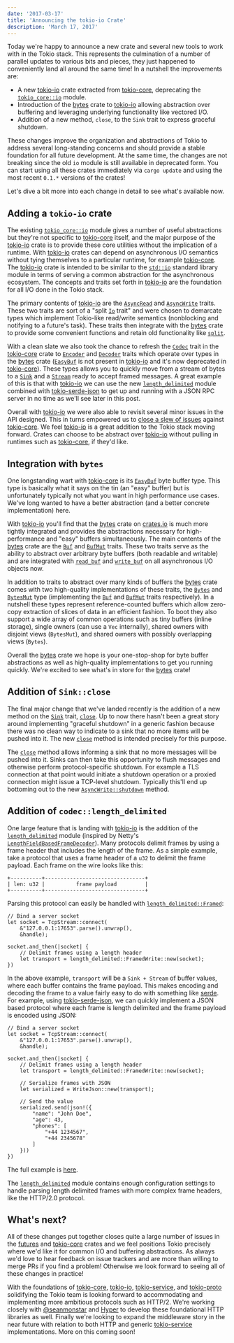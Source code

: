 ```yaml
---
date: '2017-03-17'
title: 'Announcing the tokio-io Crate'
description: 'March 17, 2017'
---
```


Today we're happy to announce a new crate and several new tools to work with in
the Tokio stack. This represents the culmination of a number of parallel updates
to various bits and pieces, they just happened to conveniently land all around
the same time! In a nutshell the improvements are:

- A new [tokio-io] crate extracted from [tokio-core], deprecating the
  [`tokio_core::io`] module.
- Introduction of the [bytes] crate to [tokio-io] allowing abstraction over
  buffering and leveraging underlying functionality like vectored I/O.
- Addition of a new method, `close`, to the `Sink` trait to express graceful
  shutdown.

These changes improve the organization and abstractions of Tokio to address
several long-standing concerns and should provide a stable foundation for all
future development. At the same time, the changes are not breaking since the old
`io` module is still available in deprecated form. You can start using all these
crates immediately via `cargo update` and using the most recent `0.1.*` versions
of the crates!

Let's dive a bit more into each change in detail to see what's available now.

## Adding a `tokio-io` crate

The existing [`tokio_core::io`] module gives a number of useful abstractions but
they're not specific to [tokio-core] itself, and the major purpose of the
[tokio-io] crate is to provide these core utilities without the implication of a
runtime. With [tokio-io] crates can depend on asynchronous I/O semantics without
tying themselves to a particular runtime, for example [tokio-core]. The
[tokio-io] crate is intended to be similar to the [`std::io`] standard library
module in terms of serving a common abstraction for the asynchronous ecosystem.
The concepts and traits set forth in [tokio-io] are the foundation for all I/O
done in the Tokio stack.

The primary contents of [tokio-io] are the [`AsyncRead`] and [`AsyncWrite`]
traits. These two traits are sort of a "split [`Io`] trait" and were chosen to
demarcate types which implement Tokio-like read/write semantics (nonblocking and
notifying to a future's task). These traits then integrate with the [bytes]
crate to provide some convenient functions and retain old functionality like
[`split`].

With a clean slate we also took the chance to refresh the [`Codec`] trait in the
[tokio-core] crate to [`Encoder`] and [`Decoder`] traits which operate over
types in the [bytes] crate ([`EasyBuf`] is not present in [tokio-io] and it's
now deprecated in [tokio-core]). These types allows you to quickly move from a
stream of bytes to a [`Sink`] and a [`Stream`] ready to accept framed messages.
A great example of this is that with [tokio-io] we can use the new
[`length_delimited`] module combined with [tokio-serde-json] to get up and
running with a JSON RPC server in no time as we'll see later in this post.

Overall with [tokio-io] we were also able to revisit several minor issues in the
API designed. This in turns empowered us to [close a slew of issues][closing]
against [tokio-core]. We feel [tokio-io] is a great addition to the Tokio stack
moving forward. Crates can choose to be abstract over [tokio-io] without pulling
in runtimes such as [tokio-core], if they'd like.

## Integration with `bytes`

One longstanding wart with [tokio-core] is its [`EasyBuf`] byte buffer type.
This type is basically what it says on the tin (an "easy" buffer) but is
unfortunately typically not what you want in high performance use cases. We've
long wanted to have a better abstraction (and a better concrete implementation)
here.

With [tokio-io] you'll find that the [bytes] crate on [crates.io] is much more
tightly integrated and provides the abstractions necessary for high-performance
and "easy" buffers simultaneously. The main contents of the [bytes] crate are
the [`Buf`] and [`BufMut`] traits. These two traits serve as the ability to
abstract over arbitrary byte buffers (both readable and writable) and are
integrated with [`read_buf`] and [`write_buf`] on all asynchronous I/O objects
now.

In addition to traits to abstract over many kinds of buffers the [bytes] crate
comes with two high-quality implementations of these traits, the [`Bytes`] and
[`BytesMut`] type (implementing the [`Buf`] and [`BufMut`] traits respectively).
In a nutshell these types represent reference-counted buffers which allow
zero-copy extraction of slices of data in an efficient fashion. To boot they
also support a wide array of common operations such as tiny buffers (inline
storage), single owners (can use a `Vec` internally), shared owners with
disjoint views (`BytesMut`), and shared owners with possibly overlapping views
(`Bytes`).

Overall the [bytes] crate we hope is your one-stop-shop for byte buffer
abstractions as well as high-quality implementations to get you running quickly.
We're excited to see what's in store for the [bytes] crate!

## Addition of `Sink::close`

The final major change that we've landed recently is the addition of a new
method on the [`Sink`] trait, [`close`]. Up to now there hasn't been a great
story around implementing "graceful shutdown" in a generic fashion because there
was no clean way to indicate to a sink that no more items will be pushed into
it. The new [`close`] method is intended precisely for this purpose.

The [`close`] method allows informing a sink that no more messages will be
pushed into it. Sinks can then take this opportunity to flush messages and
otherwise perform protocol-specific shutdown. For example a TLS connection at
that point would initiate a shutdown operation or a proxied connection might
issue a TCP-level shutdown. Typically this'll end up bottoming out to the new
[`AsyncWrite::shutdown`] method.

## Addition of `codec::length_delimited`

One large feature that is landing with [tokio-io] is the addition of the
[`length_delimited`] module (inspired by Netty's
[`LengthFieldBasedFrameDecoder`]). Many protocols delimit frames by using a
frame header that includes the length of the frame. As a simple example, take a
protocol that uses a frame header of a `u32` to delimit the frame payload. Each
frame on the wire looks like this:

```text
+----------+--------------------------------+
| len: u32 |          frame payload         |
+----------+--------------------------------+
```

Parsing this protocol can easily be handled with [`length_delimited::Framed`]:

```rust,ignore
// Bind a server socket
let socket = TcpStream::connect(
    &"127.0.0.1:17653".parse().unwrap(),
    &handle);

socket.and_then(|socket| {
    // Delimit frames using a length header
    let transport = length_delimited::FramedWrite::new(socket);
})
```

In the above example, `transport` will be a `Sink + Stream` of buffer values,
where each buffer contains the frame payload. This makes encoding and decoding
the frame to a value fairly easy to do with something like [serde]. For example,
using [tokio-serde-json], we can quickly implement a JSON based protocol where
each frame is length delimited and the frame payload is encoded using JSON:

```rust,ignore
// Bind a server socket
let socket = TcpStream::connect(
    &"127.0.0.1:17653".parse().unwrap(),
    &handle);

socket.and_then(|socket| {
    // Delimit frames using a length header
    let transport = length_delimited::FramedWrite::new(socket);

    // Serialize frames with JSON
    let serialized = WriteJson::new(transport);

    // Send the value
    serialized.send(json!({
        "name": "John Doe",
        "age": 43,
        "phones": [
            "+44 1234567",
            "+44 2345678"
        ]
    }))
})
```

The full example is
[here](https://github.com/carllerche/tokio-serde-json/tree/master/examples).

The [`length_delimited`] module contains enough configuration settings to handle
parsing length delimited frames with more complex frame headers, like the
HTTP/2.0 protocol.

[serde]: https://serde.rs/
[tokio-serde-json]: https://github.com/carllerche/tokio-serde-json
[`length_delimited::framed`]: https://docs.rs/tokio-io/0.1.6/tokio_io/codec/length_delimited/struct.Framed.html
[`lengthfieldbasedframedecoder`]: https://netty.io/4.0/api/io/netty/handler/codec/LengthFieldBasedFrameDecoder.html

## What's next?

All of these changes put together closes quite a large number of issues in the
[futures] and [tokio-core] crates and we feel positions Tokio precisely where
we'd like it for common I/O and buffering abstractions. As always we'd love to
hear feedback on issue trackers and are more than willing to merge PRs if you
find a problem! Otherwise we look forward to seeing all of these changes in
practice!

With the foundations of [tokio-core], [tokio-io], [tokio-service], and
[tokio-proto] solidifying the Tokio team is looking forward to accommodating and
implementing more ambitious protocols such as HTTP/2. We're working closely with
[@seanmonstar][sean] and [Hyper] to develop these foundational HTTP libraries as
well. Finally we're looking to expand the middleware story in the near future
with relation to both HTTP and generic [tokio-service] implementations. More on
this coming soon!

[`asyncwrite::shutdown`]: https://docs.rs/tokio-io/0.1.6/tokio_io/trait.AsyncWrite.html#tymethod.shutdown
[`close`]: https://docs.rs/futures/0.1/futures/sink/trait.Sink.html#method.close
[`bytes`]: http://carllerche.github.io/bytes/bytes/struct.Bytes.html
[`bytesmut`]: http://carllerche.github.io/bytes/bytes/struct.BytesMut.html
[`read_buf`]: https://docs.rs/tokio-io/0.1.6/tokio_io/trait.AsyncRead.html#method.read_buf
[`write_buf`]: https://docs.rs/tokio-io/0.1.6/tokio_io/trait.AsyncWrite.html#method.write_buf
[`buf`]: http://carllerche.github.io/bytes/bytes/trait.Buf.html
[`bufmut`]: http://carllerche.github.io/bytes/bytes/trait.BufMut.html
[crates.io]: https://crates.io
[tokio-io]: https://crates.io/crates/tokio-io
[futures]: https://crates.io/crates/futures
[tokio-core]: https://crates.io/crates/tokio-core
[tokio-service]: https://crates.io/crates/tokio-service
[tokio-proto]: https://crates.io/crates/tokio-proto
[bytes]: https://crates.io/crates/bytes
[`tokio_core::io`]: https://docs.rs/tokio-core/0.1.9/tokio_core/io/
[`io`]: https://docs.rs/tokio-core/0.1.9/tokio_core/io/trait.Io.html
[`codec`]: https://docs.rs/tokio-core/0.1.9/tokio_core/io/trait.Codec.html
[`stream`]: https://docs.rs/futures/0.1/futures/stream/trait.Stream.html
[`sink`]: https://docs.rs/futures/0.1/futures/sink/trait.Sink.html
[`std::io`]: https://doc.rust-lang.org/std/io/
[`asyncwrite`]: https://docs.rs/tokio-io/0.1.6/tokio_io/trait.AsyncWrite.html
[`asyncread`]: https://docs.rs/tokio-io/0.1.6/tokio_io/trait.AsyncRead.html
[`split`]: https://docs.rs/tokio-io/0.1.6/tokio_io/trait.AsyncRead.html#method.split
[`encoder`]: https://docs.rs/tokio-io/0.1.6/tokio_io/codec/trait.Encoder.html
[`decoder`]: https://docs.rs/tokio-io/0.1.6/tokio_io/codec/trait.Decoder.html
[`easybuf`]: https://docs.rs/tokio-core/0.1.9/tokio_core/io/struct.EasyBuf.html
[`length_delimited`]: https://docs.rs/tokio-io/0.1.6/tokio_io/codec/length_delimited/index.html
[closing]: https://github.com/tokio-rs/tokio-core/issues/61#issuecomment-277568977
[tokio-serde-json]: https://github.com/carllerche/tokio-serde-json
[sean]: https://github.com/seanmonstar
[hyper]: https://github.com/hyperium/hyper
